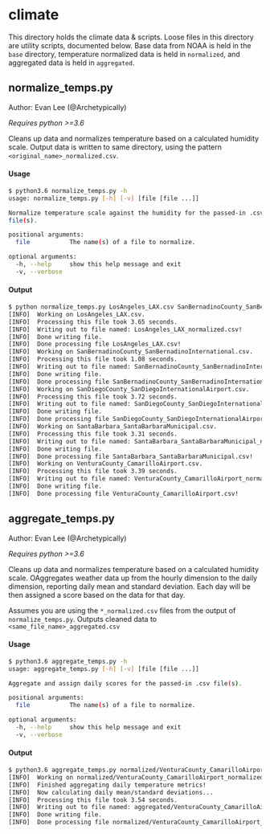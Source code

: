 # climate

This directory holds the climate data & scripts.
Loose files in this directory are utility scripts, documented below.
Base data from NOAA is held in the `base` directory, temperature normalized data is held in `normalized`, and aggregated data is held in `aggregated`.

## normalize_temps.py

Author: Evan Lee (@Archetypically)

*Requires python >=3.6*

Cleans up data and normalizes temperature based on a calculated humidity scale.
Output data is written to same directory, using the pattern `<original_name>_normalized.csv`.

#### Usage

```bash
$ python3.6 normalize_temps.py -h
usage: normalize_temps.py [-h] [-v] [file [file ...]]

Normalize temperature scale against the humidity for the passed-in .csv
file(s).

positional arguments:
  file           The name(s) of a file to normalize.

optional arguments:
  -h, --help     show this help message and exit
  -v, --verbose
```

#### Output

```bash
$ python normalize_temps.py LosAngeles_LAX.csv SanBernadinoCounty_SanBernadinoInternational.csv SanDiegoCounty_SanDiegoInternationalAirport.csv SantaBarbara_SantaBarbaraMunicipal.csv VenturaCounty_CamarilloAirport.csv
[INFO]  Working on LosAngeles_LAX.csv.
[INFO]  Processing this file took 3.65 seconds.
[INFO]  Writing out to file named: LosAngeles_LAX_normalized.csv!
[INFO]  Done writing file.
[INFO]  Done processing file LosAngeles_LAX.csv!
[INFO]  Working on SanBernadinoCounty_SanBernadinoInternational.csv.
[INFO]  Processing this file took 1.08 seconds.
[INFO]  Writing out to file named: SanBernadinoCounty_SanBernadinoInternational_normalized.csv!
[INFO]  Done writing file.
[INFO]  Done processing file SanBernadinoCounty_SanBernadinoInternational.csv!
[INFO]  Working on SanDiegoCounty_SanDiegoInternationalAirport.csv.
[INFO]  Processing this file took 3.72 seconds.
[INFO]  Writing out to file named: SanDiegoCounty_SanDiegoInternationalAirport_normalized.csv!
[INFO]  Done writing file.
[INFO]  Done processing file SanDiegoCounty_SanDiegoInternationalAirport.csv!
[INFO]  Working on SantaBarbara_SantaBarbaraMunicipal.csv.
[INFO]  Processing this file took 3.31 seconds.
[INFO]  Writing out to file named: SantaBarbara_SantaBarbaraMunicipal_normalized.csv!
[INFO]  Done writing file.
[INFO]  Done processing file SantaBarbara_SantaBarbaraMunicipal.csv!
[INFO]  Working on VenturaCounty_CamarilloAirport.csv.
[INFO]  Processing this file took 3.39 seconds.
[INFO]  Writing out to file named: VenturaCounty_CamarilloAirport_normalized.csv!
[INFO]  Done writing file.
[INFO]  Done processing file VenturaCounty_CamarilloAirport.csv!
```

## aggregate_temps.py

Author: Evan Lee (@Archetypically)

*Requires python >=3.6*

Cleans up data and normalizes temperature based on a calculated humidity scale.
OAggregates weather data up from the hourly dimension to the daily dimension, reporting daily mean and standard deviation.
Each day will be then assigned a score based on the data for that day.

Assumes you are using the `*_normalized.csv` files from the output of `normalize_temps.py`.
Outputs cleaned data to `<same_file_name>_aggregated.csv`

#### Usage

```bash
$ python3.6 aggregate_temps.py -h
usage: aggregate_temps.py [-h] [-v] [file [file ...]]

Aggregate and assign daily scores for the passed-in .csv file(s).

positional arguments:
  file           The name(s) of a file to normalize.

optional arguments:
  -h, --help     show this help message and exit
  -v, --verbose
```

#### Output

```bash
$ python3.6 aggregate_temps.py normalized/VenturaCounty_CamarilloAirport_normalized.csv
[INFO]  Working on normalized/VenturaCounty_CamarilloAirport_normalized.csv.
[INFO]  Finished aggregating daily temperature metrics!
[INFO]  Now calculating daily mean/standard deviations...
[INFO]  Processing this file took 3.54 seconds.
[INFO]  Writing out to file named: aggregated/VenturaCounty_CamarilloAirport_aggregated.csv!
[INFO]  Done writing file.
[INFO]  Done processing file normalized/VenturaCounty_CamarilloAirport_normalized.csv!
```